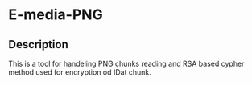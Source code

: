 # E-media-PNG

## Description
This is a tool for handeling PNG chunks reading and RSA based cypher method used for encryption od IDat chunk.
